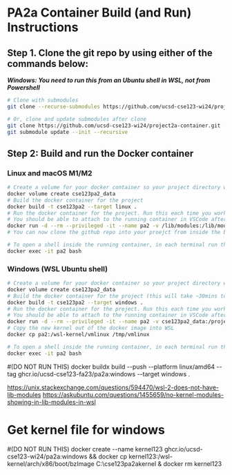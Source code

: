 # PA2a Container Build (and Run) Instructions

## Step 1. Clone the git repo by using either of the commands below:

***Windows: You need to run this from an Ubuntu shell in WSL, not from Powershell***

```bash
# Clone with submodules
git clone --recurse-submodules https://github.com/ucsd-cse123-wi24/project2a-container.git

# Or, clone and update submodules after clone
git clone https://github.com/ucsd-cse123-wi24/project2a-container.git
git submodule update --init --recursive
```

## Step 2: Build and run the Docker container

### Linux and macOS M1/M2

```bash
# Create a volume for your docker container so your project directory will live when your container dies
docker volume create cse123pa2_data
# Build the docker container for the project
docker build -t cse123pa2 --target linux .
# Run the docker container for the project. Run this each time you work on the project.
# You should be able to attach to the running container in VSCode after this is executed.
docker run -d --rm --privileged -it --name pa2 -v /lib/modules:/lib/modules -v cse123pa2_data:/project-base -t cse123pa2
# You can now clone the github repo into your proejct from inside the bash shell

# To open a shell inside the running container, in each terminal run the following:
docker exec -it pa2 bash
```

### Windows (WSL Ubuntu shell)

```bash
# Create a volume for your docker container so your project directory will live when your container dies
docker volume create cse123pa2_data
# Build the docker container for the project (this will take ~30mins to build the new kernel)
docker build -t cse123pa2 --target windows .
# Run the docker container for the project. Run this each time you work on the project.
# You should be able to attach to the running container in VSCode after this is executed 
docker run -d --rm --privileged -it --name pa2 -v cse123pa2_data:/project-base -t cse123pa2
# Copy the new kernel out of the docker image into WSL
docker cp pa2:/wsl-kernel/vmlinux /tmp/vmlinux
```

```bash
# To open a shell inside the running container, in each terminal run the following:
docker exec -it pa2 bash
```

#(DO NOT RUN THIS) docker buildx build --push --platform linux/amd64 --tag ghcr.io/ucsd-cse123-fa23/pa2a:windows --target windows .

https://unix.stackexchange.com/questions/594470/wsl-2-does-not-have-lib-modules
https://askubuntu.com/questions/1455659/no-kernel-modules-showing-in-lib-modules-in-wsl

# Get kernel file for windows
#(DO NOT RUN THIS) docker create --name kernel123 ghcr.io/ucsd-cse123-wi24/pa2a:windows && docker cp kernel123:/wsl-kernel/arch/x86/boot/bzImage C:\cse123pa2akernel & docker rm kernel123

